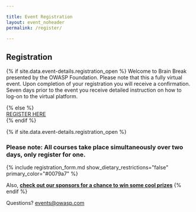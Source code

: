 ```yaml
---

title: Event Registration
layout: event_noheader
permalink: /register/

---
```


## Registration 
{% if site.data.event-details.registration_open %}
Welcome to Brain Break presented by the OWASP Foundation. Please note that this a fully virtual event. Upon completion of your registration you will receive a confirmation. Seven days prior to the event you receive detailed instruction on how to log-on to the virtual platform. 

{% else %}
<br>
[REGISTER HERE](https://www.eventbrite.com/e/brain-break-featuring-comedian-richard-sarvate-tickets-147653707213)
<br>
{% endif %}

{% if site.data.event-details.registration_open %}
### **Please note: All courses take place simultaneously over two days, only register for one.**

{% include registration_form.md show_dietary_restrictions="false" primary_color="#0079a7" %}

Also, **[check out our sponsors for a chance to win some cool prizes](/sponsors/swag/)**
{% endif %}


Questions? [events@owasp.com](mailto:events@owasp.com?subject=Brain%20Break%20Inquiry)

